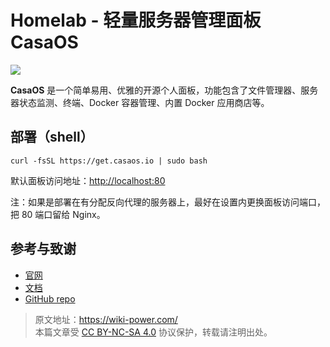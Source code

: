 # Homelab - 轻量服务器管理面板 CasaOS

![](https://wiki-media-1253965369.cos.ap-guangzhou.myqcloud.com/img/20230304192541.png)

**CasaOS** 是一个简单易用、优雅的开源个人面板，功能包含了文件管理器、服务器状态监测、终端、Docker 容器管理、内置 Docker 应用商店等。

## 部署（shell）

```shell
curl -fsSL https://get.casaos.io | sudo bash
```

默认面板访问地址：<http://localhost:80>

注：如果是部署在有分配反向代理的服务器上，最好在设置内更换面板访问端口，把 80 端口留给 Nginx。

## 参考与致谢

- [官网](https://casaos.io)
- [文档](https://wiki.casaos.io/en/home)
- [GitHub repo](https://github.com/IceWhaleTech/CasaOS)

> 原文地址：<https://wiki-power.com/>  
> 本篇文章受 [CC BY-NC-SA 4.0](https://creativecommons.org/licenses/by/4.0/deed.zh) 协议保护，转载请注明出处。
